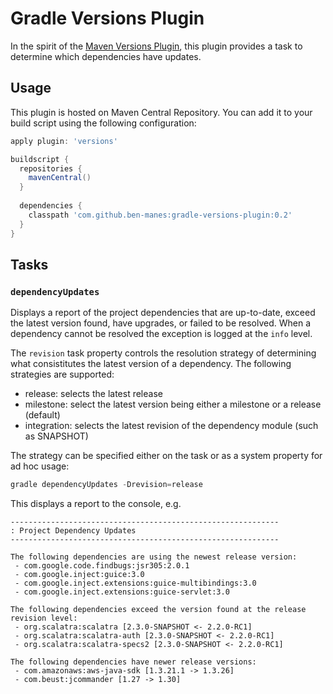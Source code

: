 # Gradle Versions Plugin

In the spirit of the [Maven Versions Plugin](http://mojo.codehaus.org/versions-maven-plugin/), 
this plugin provides a task to determine which dependencies have updates.

## Usage

This plugin is hosted on Maven Central Repository. You can add it to your build script using the
following configuration:

```groovy
apply plugin: 'versions'

buildscript {
  repositories {
    mavenCentral()
  }
  
  dependencies {
    classpath 'com.github.ben-manes:gradle-versions-plugin:0.2'
  }
}
```

## Tasks

### `dependencyUpdates`

Displays a report of the project dependencies that are up-to-date, exceed the latest version found,
have upgrades, or failed to be resolved. When a dependency cannot be resolved the exception is
logged at the `info` level.

The `revision` task property controls the resolution strategy of determining what consistitutes the
latest version of a dependency. The following strategies are supported:

  * release: selects the latest release
  * milestone: select the latest version being either a milestone or a release (default)
  * integration: selects the latest revision of the dependency module (such as SNAPSHOT)

The strategy can be specified either on the task or as a system property for ad hoc usage:

```groovy
gradle dependencyUpdates -Drevision=release
```

This displays a report to the console, e.g.

```
------------------------------------------------------------
: Project Dependency Updates
------------------------------------------------------------

The following dependencies are using the newest release version:
 - com.google.code.findbugs:jsr305:2.0.1
 - com.google.inject:guice:3.0
 - com.google.inject.extensions:guice-multibindings:3.0
 - com.google.inject.extensions:guice-servlet:3.0

The following dependencies exceed the version found at the release revision level:
 - org.scalatra:scalatra [2.3.0-SNAPSHOT <- 2.2.0-RC1]
 - org.scalatra:scalatra-auth [2.3.0-SNAPSHOT <- 2.2.0-RC1]
 - org.scalatra:scalatra-specs2 [2.3.0-SNAPSHOT <- 2.2.0-RC1]

The following dependencies have newer release versions:
 - com.amazonaws:aws-java-sdk [1.3.21.1 -> 1.3.26]
 - com.beust:jcommander [1.27 -> 1.30]
```

